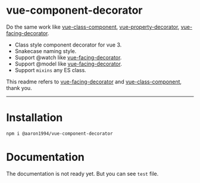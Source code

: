 # vue-component-decorator

Do the same work like [vue-class-component](https://github.com/vuejs/vue-class-component),  [vue-property-decorator](https://github.com/kaorun343/vue-property-decorator), [vue-facing-decorator](https://github.com/facing-dev/vue-facing-decorator).

* Class style component decorator for vue 3.
* Snakecase naming style.
* Support @watch like [vue-facing-decorator](https://github.com/facing-dev/vue-facing-decorator).
* Support @model like [vue-facing-decorator](https://github.com/facing-dev/vue-facing-decorator).
* Support `mixins` any ES class.

This readme refers to [vue-facing-decorator](https://github.com/facing-dev/vue-facing-decorator) and [vue-class-component](https://github.com/vuejs/vue-class-component), thank you.

-----------------
# Installation
``
npm i @aaron1994/vue-component-decorator
``
# Documentation

The documentation is not ready yet. But you can see `test` file.
